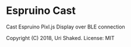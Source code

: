 # Espruino Cast

Cast Espruino Pixl.js Display over BLE connection

Copyright (C) 2018, Uri Shaked. License: MIT
